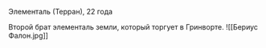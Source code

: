 Элементаль (Терран), 22 года 

Второй брат элементаль земли, который торгует в Гринворте.
![[Бериус Фалон.jpg]]

